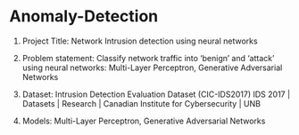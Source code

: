 # Anomaly-Detection

1. Project Title: 
Network Intrusion detection using neural networks


2. Problem statement:
Classify network traffic into ‘benign’ and ‘attack’ using neural networks: 
Multi-Layer Perceptron, Generative Adversarial Networks
 
3. Dataset:
Intrusion Detection Evaluation Dataset (CIC-IDS2017)
IDS 2017 | Datasets | Research | Canadian Institute for Cybersecurity | UNB
 
4. Models:
Multi-Layer Perceptron, Generative Adversarial Networks


